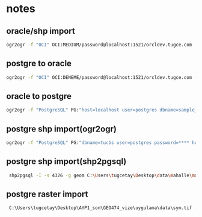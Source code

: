# notes

## oracle/shp import
```bash
ogr2ogr -f "OCI" OCI:MEDIUM/password@localhost:1521/orcldev.tugce.com -geomfield GEOM -lco DIM=2 -lco SRID=5256 -lco GEOMETRY_NAME=GEOM -lco PRECISION=NO -nln MAHALLE5256  C:\Users\tugcetay\Desktop\data\mahalle\mahalle5256.shp 
```

## postgre to oracle
```bash
ogr2ogr -f "OCI" OCI:DENEME/password@localhost:1521/orcldev.tugce.com -geomfield GEOM -lco DIM=2 -lco SRID=5256 -lco GEOMETRY_NAME=GEOM -lco PRECISION=NO -nln MAHALLE5256-nlt MULTIPOLYGON -t_srs "EPSG:5256" PG:"host=localhost user=postgres dbname=sample_data password=****" mahalle5256
```
##  oracle to postgre 
```bash
ogr2ogr -f "PostgreSQL" PG:"host=localhost user=postgres dbname=sample_data password= 'password' " -lco DIM=2 -lco SRID=5256 -t_srs "EPSG:5256" -lco GEOMETRY_NAME=geom -lco PRECISION=NO -nln mahalle -nlt MULTIPOLYGON "OCI:MEDIUM/'user_password'@localhost:1521/service_name " MAHALLE5256 -geomfield GEOM
```

## postgre shp import(ogr2ogr)
```bash
ogr2ogr -f "PostgreSQL" PG:"dbname=tucbs user=postgres password=**** host=localhost port=5432" C:\Users\tugcetay\Desktop\data\mahalle\mahalle5256.shp  -nln mahalle2 -lco GEOMETRY_NAME=geom -overwrite -progress
```

## postgre shp import(shp2pgsql)
```bash
 shp2pgsql -I -s 4326 -g geom C:\Users\tugcetay\Desktop\data\mahalle\mahalle5256.shp  public.mahalle3 | psql -h localhost -d tucbs -U postgres -
```
## postgre raster import
```bash
 C:\Users\tugcetay\Desktop\AYP1_son\GEO474_vize\uygulama\data\sym.tif -F | psql -d  DbFatih  -h localhost -U postgres -p 5432 -w 
```
